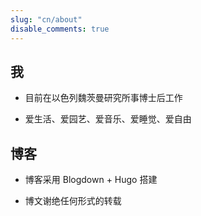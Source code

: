```yaml
---
slug: "cn/about"
disable_comments: true
---
```

## 我        

- 目前在以色列魏茨曼研究所事博士后工作

- 爱生活、爱园艺、爱音乐、爱睡觉、爱自由


## 博客

- 博客采用 Blogdown + Hugo 搭建

- 博文谢绝任何形式的转载





